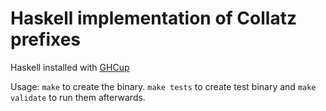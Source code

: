 # Haskell implementation of Collatz prefixes

Haskell installed with [GHCup](https://www.haskell.org/ghcup/)

Usage: `make` to create the binary. `make tests` to create test binary and `make validate` to run them afterwards.
